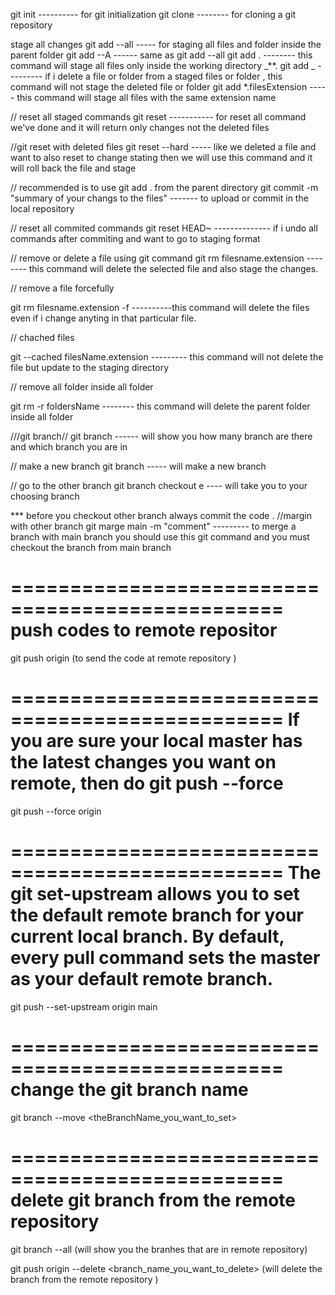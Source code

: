git init ---------- for git initialization
git clone -------- for cloning a git repository

stage all changes
git add --all ----- for staging all files and folder inside the parent folder
git add --A ------ same as git add --all
git add . -------- this command will stage all files only inside the working directory _\*\*.
git add _ --------- if i delete a file or folder from a staged files or folder , this command will not stage the deleted file or folder
git add \*.filesExtension ----- this command will stage all files with the same extension name

// reset all staged commands
git reset ----------- for reset all command we've done and it will return only changes not the deleted files

//git reset with deleted files
git reset --hard ----- like we deleted a file and want to also reset to change stating then we will use this command and it will roll back the file and stage

// recommended is to use git add . from the parent directory
git commit -m "summary of your changs to the files" ------- to upload or commit in the local repository

// reset all commited commands
git reset HEAD~ -------------- if i undo all commands after commiting and want to go to staging format

// remove or delete a file using git command
git rm filesname.extension -------- this command will delete the selected file and also stage the changes.

// remove a file forcefully

git rm filesname.extension -f ----------this command will delete the files even if i change anyting in that particular file.

// chached files

git --cached filesName.extension --------- this command will not delete the file but update to the staging directory

// remove all folder inside all folder

git rm -r foldersName -------- this command will delete the parent folder inside all folder

///git branch//
git branch ------ will show you how many branch are there and which branch you are in

// make a new branch
git branch <brnachName> ----- will make a new branch

// go to the other branch
git branch checkout <brnachName>e ---- will take you to your choosing branch

\*\*\* before you checkout other branch always commit the code .
//margin with other branch
git marge main -m "comment" --------- to merge a branch with main branch you should use this git command and you must checkout the branch from main branch

=================================================
push codes to remote repositor
=================================================

git push origin <brnachName> (to send the code at remote repository )

=================================================
If you are sure your local master has the latest changes you want on remote, then do git push --force
=================================================

git push --force origin <brnachName>

=================================================
The git set-upstream allows you to set the default remote branch for your current local branch. By default, every pull command sets the master as your default remote branch.
=================================================

git push --set-upstream origin main

=================================================
change the git branch name
=================================================

git branch --move <currentBranchName> <theBranchName_you_want_to_set>

=================================================
delete git branch from the remote repository
=================================================

git branch --all (will show you the branhes that are in remote repository)

git push origin --delete <branch_name_you_want_to_delete> (will delete the branch from the remote repository )
